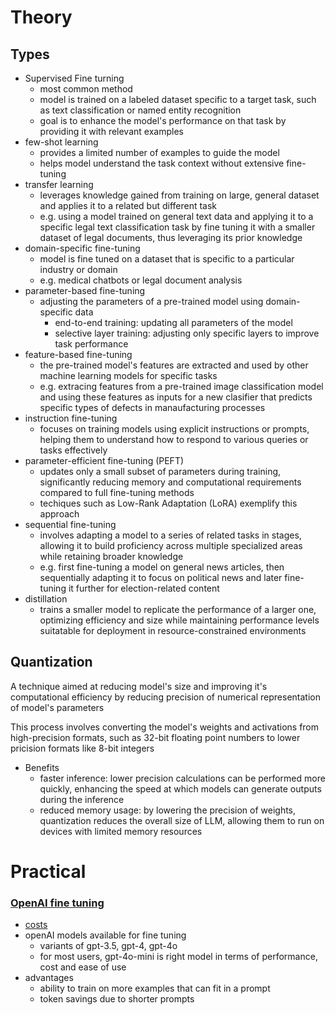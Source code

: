 # Theory

## Types

- Supervised Fine turning
  - most common method
  - model is trained on a labeled dataset specific to a target task, such as text classification or named entity recognition
  - goal is to enhance the model's performance on that task by providing it with relevant examples
- few-shot learning
  - provides a limited number of examples to guide the model
  - helps model understand the task context without extensive fine-tuning
- transfer learning
  - leverages knowledge gained from training on large, general dataset and applies it to a related but different task
  - e.g. using a model trained on general text data and applying it to a specific legal text classification task by fine tuning it with a
    smaller dataset of legal documents, thus leveraging its prior knowledge
- domain-specific fine-tuning
  - model is fine tuned on a dataset that is specific to a particular industry or domain
  - e.g. medical chatbots or legal document analysis
- parameter-based fine-tuning
  - adjusting the parameters of a pre-trained model using domain-specific data
    - end-to-end training: updating all parameters of the model
    - selective layer training: adjusting only specific layers to improve task performance
- feature-based fine-tuning
  - the pre-trained model's features are extracted and used by other machine learning models for specific tasks
  - e.g. extracing features from a pre-trained image classification model and using these features as inputs for a new clasifier that
    predicts specific types of defects in manaufacturing processes
- instruction fine-tuning
  - focuses on training models using explicit instructions or prompts, helping them to understand how to respond to various queries
    or tasks effectively
- parameter-efficient fine-tuning (PEFT)
  - updates only a small subset of parameters during training, significantly reducing memory and computational requirements compared to
    full fine-tuning methods
  - techiques such as Low-Rank Adaptation (LoRA) exemplify this approach
- sequential fine-tuning
  - involves adapting a model to a series of related tasks in stages, allowing it to build proficiency across multiple specialized areas
    while retaining broader knowledge
  - e.g. first fine-tuning a model on general news articles, then sequentially adapting it to focus on political news and later 
  fine-tuning it further for election-related content
- distillation
  - trains a smaller model to replicate the performance of a larger one, optimizing efficiency and size while maintaining performance levels
    suitatable for deployment in resource-constrained environments

## Quantization

A technique aimed at reducing model's size and improving it's computational efficiency by reducing precision of numerical representation
of model's parameters

This process involves converting the model's weights and activations from high-precision formats, such as 32-bit floating point numbers
to lower pricision formats like 8-bit integers

- Benefits
  - faster inference: lower precision calculations can be performed more quickly, enhancing the speed at which models can generate outputs
    during the inference
  - reduced memory usage: by lowering the precision of weights, quantization reduces the overall size of LLM, allowing them to run on
    devices with limited memory resources

# Practical

### [OpenAI fine tuning](https://platform.openai.com/docs/guides/fine-tuning)

- [costs](https://platform.openai.com/docs/guides/fine-tuning#estimate-costs)
- openAI models available for fine tuning
  - variants of gpt-3.5, gpt-4, gpt-4o
  - for most users, gpt-4o-mini is right model in terms of performance, cost and ease of use
- advantages
  - ability to train on more examples that can fit in a prompt
  - token savings due to shorter prompts
